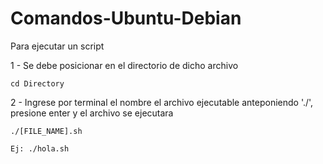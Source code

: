 # Comandos-Ubuntu-Debian

Para ejecutar un script

1 - Se debe posicionar en el directorio de dicho archivo

    cd Directory
  
2 - Ingrese por terminal el nombre el archivo ejecutable anteponiendo './', presione enter y el archivo se ejecutara

    ./[FILE_NAME].sh
  
    Ej: ./hola.sh
